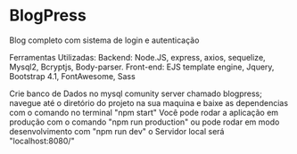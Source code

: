 # BlogPress
Blog completo com sistema de login e autenticação

Ferramentas Utilizadas:
Backend: Node.JS, express, axios, sequelize, Mysql2, Bcryptjs, Body-parser.
Front-end: EJS template engine, Jquery, Bootstrap 4.1, FontAwesome, Sass


Crie banco de Dados no mysql comunity server chamado blogpress;
navegue até o diretório do projeto na sua maquina e baixe as dependencias com o comando no terminal "npm start"
Você pode rodar a aplicação em produção com  o comando "npm run production"
ou pode rodar em modo desenvolvimento com "npm run dev"
o Servidor local será "localhost:8080/"


